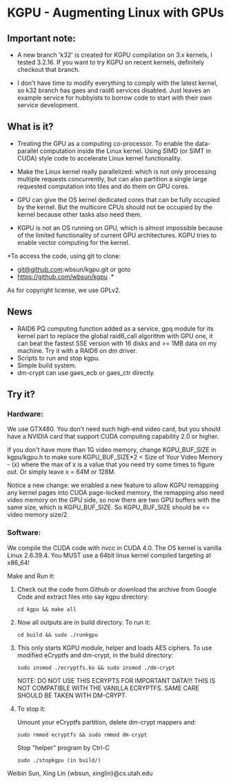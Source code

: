 # KGPU - Augmenting Linux with GPUs

## Important note:

- A new branch 'k32' is created for KGPU compilation on 3.x kernels,
I tested 3.2.16. If you want to try KGPU on recent kernels, definitely
checkout that branch.

- I don't have time to modify everything to comply with the latest kernel,
     so k32 branch has gaes and raid6 services disabled. Just leaves an
     example service for hubbyists to borrow code to start with their own
     service development.


## What is it?

- Treating the GPU as a computing co-processor. To enable the
     data-parallel computation inside the Linux kernel. Using SIMD (or
     SIMT in CUDA) style code to accelerate Linux kernel
     functionality.

- Make the Linux kernel really parallelized: which is not only processing multiple requests concurrently, but can also partition
     a single large requested computation into tiles and do them on
     GPU cores.

- GPU can give the OS kernel dedicated cores that can be fully
     occupied by the kernel. But the multicore CPUs should not be
     occupied by the kernel because other tasks also need them.

- KGPU is not an OS running on GPU, which is almost impossible
     because of the limited functionality of current GPU
     architectures. KGPU tries to enable vector computing for the
     kernel.

*To access the code, using git to clone:
- git@github.com:wbsun/kgpu.git or goto
- https://github.com/wbsun/kgpu .*

As for copyright license, we use GPLv2.

## News
- RAID6 PQ computing function added as a service, gpq module
	  for its kernel part to replace the global raid6_call
	  algorithm with GPU one, it can beat the fastest SSE version
	  with 16 disks and >= 1MB data on my machine. Try it with a
	  RAID6 on dm driver.
- Scripts to run and stop kgpu.
- Simple build system.
- dm-crypt can use gaes_ecb or gaes_ctr directly.

## Try it?

### Hardware:
We use GTX480. You don't need such high-end video card, but you should have a NVIDIA card that support CUDA computing capability 2.0 or higher.  

If you don't have more than 1G video memory, change KGPU_BUF_SIZE in kgpu/kgpu.h to make sure KGPU_BUF_SIZE*2 < Size of Your Video Memory - (x) where the max of x is a value that you need try some times to figure out. Or simply leave x = 64M or 128M.

Notice a new change: we enabled a new feature to allow KGPU remapping any kernel pages into CUDA page-locked memory, the remapping also need video memory on the GPU side, so now there are two GPU buffers with the same size, which is KGPU_BUF_SIZE. So KGPU_BUF_SIZE should be <= video memory size/2.

### Software:
We compile the CUDA code with nvcc in CUDA 4.0. The OS kernel is vanilla Linux 2.6.39.4. You MUST use a 64bit linux kernel compiled targeting at x86_64!

Make and Run it:
1. Check out the code from Github or download the archive from Google Code and extract files into say kgpu directory:

    ```cd kgpu && make all```
		
2. Now all outputs are in build directory. To run it:

	```cd build && sudo ./runkgpu```

3. This only starts KGPU module, helper and loads AES ciphers. To use modified eCryptfs and dm-crypt, in the build directory:
	
    ```sudo insmod ./ecryptfs.ko && sudo insmod ./dm-crypt```
     
    NOTE: DO NOT USE THIS ECRYPTS FOR IMPORTANT DATA!!!
    THIS IS NOT COMPATIBLE WITH THE VANILLA ECRYPTFS.
    SAME CARE SHOULD BE TAKEN WITH DM-CRYPT.
	      
4. To stop it:
    
    Umount your eCryptfs partition, delete dm-crypt mappers and:
    
    ```sudo rmmod ecryptfs && sudo rmmod dm-crypt```
    
    Stop "helper" program by Ctrl-C
    
    ```sudo ./stopkgpu (in build/)```


Weibin Sun, Xing Lin
{wbsun, xinglin}@cs.utah.edu
